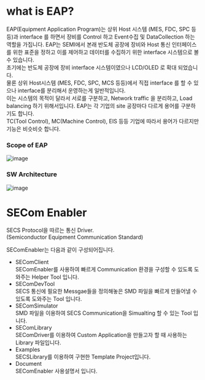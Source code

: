 # what is EAP?  
EAP(Equipment Application Program)는 상위 Host 시스템 (MES, FDC, SPC 등등)과 interface 를 하면서 장비를 Control 하고 Event수집 및 DataCollection 하는 역할을 가집니다. 
EAP는 SEMI에서 본래 반도체 공장에 장비와 Host 통신 인터페이스를 위한 표준을 정하고 이를 제어하고 데이터를 수집하기 위한 interface 시스템으로 볼 수 있습니다.  
초기에는 반도체 공장에 장비 interface 시스템이였으나 LCD/OLED 로 확대 되었습니다.  
물론 상위 Host시스템 (MES, FDC, SPC, MCS 등등)에서 직접 interface 를 할 수 있으나 interface를 분리해서 운영하는게 일반적입니다.  
이는 시스템의 목적이 달라서 서로를 구분하고, Network traffic 을 분리하고, Load balancing 하기 위해서입니다.
EAP는 각 기업의 site 공장마다 다르게 용어를 구분하기도 합니다.  
TC(Tool Control), MC(Machine Control), EIS 등등 기업에 따라서 용어가 다르지만 기능은 비슷비슷 합니다.

### Scope of EAP
![image](https://user-images.githubusercontent.com/78777059/166433011-46934c5c-d928-4064-b947-2386676ebe71.png)  
  
  
### SW Architecture
![image](https://user-images.githubusercontent.com/78777059/166433048-c3c4b17c-a29d-4207-8975-411d5086265d.png)  


# SECom Enabler
SECS Protocol을 따르는 통신 Driver.  
(Semiconductor Equipment Communication Standard)  

SEComEnabler는 다음과 같이 구성되어집니다.  

-	SEComClient  
SEComEnabler를 사용하여 빠르게 Communication 환경을 구성할 수 있도록 도와주는 Helper Tool 입니다.  
-	SEComDevTool   
SECS 통신에 필요한 Messgae들을 정의해놓은 SMD 파일을 빠르게 만들어낼 수 있도록 도와주는 Tool 입니다.  
- SEComSimulator  
SMD 파일을 이용하여 SECS Communication을 Simualting 할 수 있는 Tool 입니다.  
-	SEComLibrary  
SEComDriver를 이용하여 Custom Application을 만들고자 할 때 사용하는 Library 파일입니다.  
-	Examples  
SECSLibrary를 이용하여 구현한 Template Project입니다.  
-	Document  
SEComEnabler 사용설명서 입니다.  


